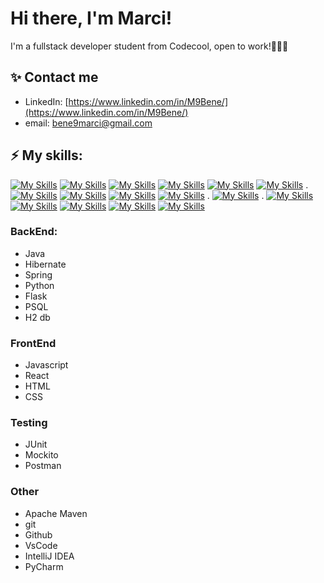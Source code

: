 # Hi there, I'm Marci! 
 I'm a fullstack developer student from Codecool, open to work!👨🏽‍💻
##  ✨ Contact me
- LinkedIn: [https://www.linkedin.com/in/M9Bene/](https://www.linkedin.com/in/M9Bene/)
- email: bene9marci@gmail.com
## ⚡ My skills:  
[![My Skills](https://skillicons.dev/icons?i=java&theme=light)](https://skillicons.dev)  [![My Skills](https://skillicons.dev/icons?i=hibernate&theme=light)](https://skillicons.dev)  [![My Skills](https://skillicons.dev/icons?i=spring&theme=light)](https://skillicons.dev)  [![My Skills](https://skillicons.dev/icons?i=py&theme=light)](https://skillicons.dev)  [![My Skills](https://skillicons.dev/icons?i=flask&theme=light)](https://skillicons.dev)  [![My Skills](https://skillicons.dev/icons?i=postgresql&theme=light)](https://skillicons.dev)    .    [![My Skills](https://skillicons.dev/icons?i=javascript&theme=light)](https://skillicons.dev)  [![My Skills](https://skillicons.dev/icons?i=react&theme=light)](https://skillicons.dev)  [![My Skills](https://skillicons.dev/icons?i=html&theme=light)](https://skillicons.dev)  [![My Skills](https://skillicons.dev/icons?i=css&theme=light)](https://skillicons.dev)    .    [![My Skills](https://skillicons.dev/icons?i=postman&theme=light)](https://skillicons.dev)    .    [![My Skills](https://skillicons.dev/icons?i=maven&theme=light)](https://skillicons.dev)  [![My Skills](https://skillicons.dev/icons?i=git&theme=light)](https://skillicons.dev)  [![My Skills](https://skillicons.dev/icons?i=github&theme=light)](https://skillicons.dev)  [![My Skills](https://skillicons.dev/icons?i=vscode&theme=light)](https://skillicons.dev)  [![My Skills](https://skillicons.dev/icons?i=idea&theme=light)](https://skillicons.dev)

### BackEnd:
- Java
- Hibernate
- Spring
- Python
- Flask
- PSQL
- H2 db
### FrontEnd
- Javascript
- React
- HTML
- CSS
### Testing
- JUnit
- Mockito
- Postman
### Other
- Apache Maven
- git
- Github
- VsCode
- IntelliJ IDEA
- PyCharm
